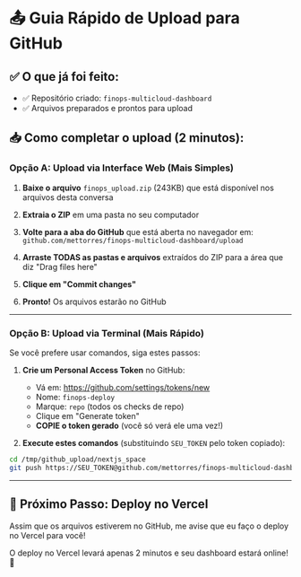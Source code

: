 
# 📤 Guia Rápido de Upload para GitHub

## ✅ O que já foi feito:

- ✅ Repositório criado: `finops-multicloud-dashboard`
- ✅ Arquivos preparados e prontos para upload

## 📥 Como completar o upload (2 minutos):

### Opção A: Upload via Interface Web (Mais Simples)

1. **Baixe o arquivo** `finops_upload.zip` (243KB) que está disponível nos arquivos desta conversa

2. **Extraia o ZIP** em uma pasta no seu computador

3. **Volte para a aba do GitHub** que está aberta no navegador em:
   `github.com/mettorres/finops-multicloud-dashboard/upload`

4. **Arraste TODAS as pastas e arquivos** extraídos do ZIP para a área que diz "Drag files here"

5. **Clique em "Commit changes"**

6. **Pronto!** Os arquivos estarão no GitHub

---

### Opção B: Upload via Terminal (Mais Rápido)

Se você prefere usar comandos, siga estes passos:

1. **Crie um Personal Access Token** no GitHub:
   - Vá em: https://github.com/settings/tokens/new
   - Nome: `finops-deploy`
   - Marque: `repo` (todos os checks de repo)
   - Clique em "Generate token"
   - **COPIE o token gerado** (você só verá ele uma vez!)

2. **Execute estes comandos** (substituindo `SEU_TOKEN` pelo token copiado):

```bash
cd /tmp/github_upload/nextjs_space
git push https://SEU_TOKEN@github.com/mettorres/finops-multicloud-dashboard.git main
```

---

## 🚀 Próximo Passo: Deploy no Vercel

Assim que os arquivos estiverem no GitHub, me avise que eu faço o deploy no Vercel para você!

O deploy no Vercel levará apenas 2 minutos e seu dashboard estará online! 🎉
